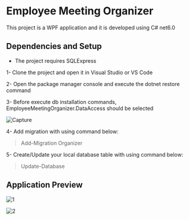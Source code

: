 # Employee Meeting Organizer
This project is a WPF application and it is developed using C# net6.0

## Dependencies and Setup
* The project requires SQLExpress

1- Clone the project and open it in Visual Studio or VS Code

2- Open the package manager console and execute the dotnet restore command

3- Before execute db installation commands, EmployeeMeetingOrganizer.DataAccess should be selected

![Capture](https://user-images.githubusercontent.com/9204813/150705109-fb42466e-5312-4199-a648-27ce19d3f363.JPG)

4- Add migration with using command below:

> Add-Migration Organizer

5- Create/Update your local database table with using command below:

> Update-Database 


## Application Preview

![1](https://user-images.githubusercontent.com/9204813/150705696-46cd9f50-6117-4c89-93db-66f6855a4177.JPG)

![2](https://user-images.githubusercontent.com/9204813/150705698-8191d0de-db45-4b8b-9487-eba362381cdc.JPG)
